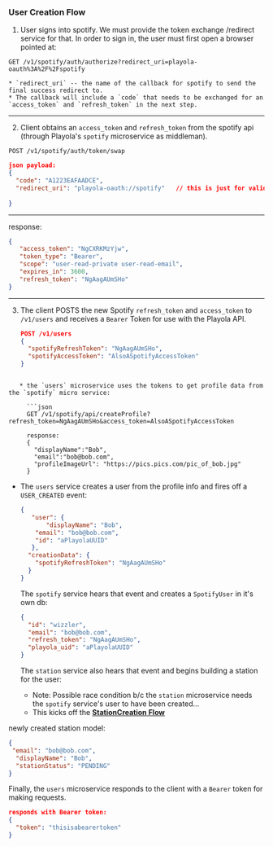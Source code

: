 ### User Creation Flow

1. User signs into spotify.  We must provide the token exchange /redirect service for that.  In order to sign in, the user must first open a browser pointed at:

`GET /v1/spotify/auth/authorize?redirect_uri=playola-oauth%3A%2F%2Fspotify`

	* `redirect_uri` -- the name of the callback for spotify to send the final success redirect to.
	* The callback will include a `code` that needs to be exchanged for an `access_token` and `refresh_token` in the next step.

---

2. Client obtains an `access_token` and `refresh_token` from the spotify api (through Playola's `spotify` microservice as middleman).

`POST /v1/spotify/auth/token/swap`

```json
json payload:
{
  "code": "A1223EAFAADCE",
  "redirect_uri": "playola-oauth://spotify"   // this is just for validation,
  																						// but is required by Spotify
}
```

----

 response:

```json
{
   "access_token": "NgCXRKMzYjw",
   "token_type": "Bearer",
   "scope": "user-read-private user-read-email",
   "expires_in": 3600,
   "refresh_token": "NgAagAUmSHo"
}
```



---

3. The client POSTS the new Spotify `refresh_token` and `access_token` to `/v1/users` and receives a `Bearer` Token for use with the Playola API.

   ```json
   POST /v1/users
   {
     "spotifyRefreshToken": "NgAagAUmSHo",
     "spotifyAccessToken": "AlsoASpotifyAccessToken"
   }
   ```
```

   * the `users` microservice uses the tokens to get profile data from the `spotify` micro service:
   
     ```json
     GET /v1/spotify/api/createProfile?refresh_token=NgAagAUmSHo&access_token=AlsoASpotifyAccessToken
     
     response:
     {
       "displayName":"Bob",
       "email":"bob@bob.com",
       "profileImageUrl": "https://pics.pics.com/pic_of_bob.jpg"
     }
```

   * The `users` service creates a user from the profile info and fires off a `USER_CREATED` event:
   
     ```json
     {
     	"user": {
     		"displayName": "Bob",
         "email": "bob@bob.com",
         "id": "aPlayolaUUID"
     	},
       "creationData": {
         "spotifyRefreshToken": "NgAagAUmSHo"
       }
     }
     ```
     
     The `spotify` service hears that event and creates a `SpotifyUser` in it's own db:
     
     ```json
     {
       "id": "wizzler",
       "email": "bob@bob.com",
       "refresh_token": "NgAagAUmSHo",
       "playola_uid": "aPlayolaUUID"
     }
     ```
     
     The `station` service also hears that event and begins building a station for the user:
     
     * Note: Possible race condition b/c the `station` microservice needs the `spotify` service's user to have been created... 
     * This kicks off the [__StationCreation Flow__](stationCreationFlow.md)

newly created station model:

   ```json
   {
   	"email": "bob@bob.com",
     "displayName": "Bob",
     "stationStatus": "PENDING"
   }
   ```

   

Finally, the `users` microservice responds to the client with a `Bearer` token for making requests.

```json
responds with Bearer token:
{
  "token": "thisisabearertoken"
}
```
